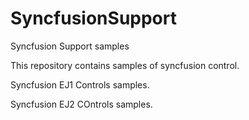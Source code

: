 # SyncfusionSupport
Syncfusion Support samples

This repository contains samples of syncfusion control.

Syncfusion EJ1 Controls samples.


Syncfusion EJ2 COntrols samples.

